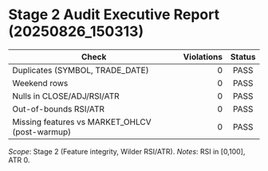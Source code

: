 # Stage 2 Audit  Executive Report (20250826_150313)

| Check | Violations | Status |
|---|---:|:---:|
| Duplicates (SYMBOL, TRADE_DATE) | 0 | PASS |
| Weekend rows | 0 | PASS |
| Nulls in CLOSE/ADJ/RSI/ATR | 0 | PASS |
| Out-of-bounds RSI/ATR | 0 | PASS |
| Missing features vs MARKET_OHLCV (post-warmup) | 0 | PASS |

_Scope_: Stage 2 (Feature integrity, Wilder RSI/ATR).  _Notes_: RSI in [0,100], ATR  0.
